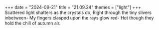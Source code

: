 +++
date = "2024-09-21"
title = "21.09.24"
themes = ["light"]
+++
Scattered light shatters as the crystals do,
Right through the tiny slivers inbetween-
My fingers clasped upon the rays glow red-
Hot though they hold the chill of autumn air.
